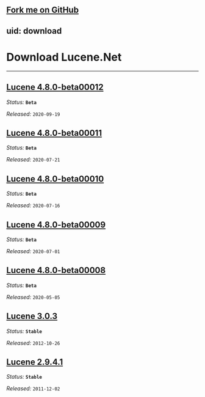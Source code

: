 <span id="forkongithub"><a href="https://github.com/apache/lucenenet">Fork me on GitHub</a></span>
---
uid: download
---

Download Lucene.Net
===============

---------------

## [Lucene 4.8.0-beta00012](xref:download/4.8.0-beta00012)

_Status:_ __`Beta`__

_Released:_ `2020-09-19`

## [Lucene 4.8.0-beta00011](xref:download/4.8.0-beta00011)

_Status:_ __`Beta`__

_Released:_ `2020-07-21`

## [Lucene 4.8.0-beta00010](xref:download/4.8.0-beta00010)

_Status:_ __`Beta`__

_Released:_ `2020-07-16`

## [Lucene 4.8.0-beta00009](xref:download/4.8.0-beta00009)

_Status:_ __`Beta`__

_Released:_ `2020-07-01`

## [Lucene 4.8.0-beta00008](xref:download/4.8.0-beta00008)

_Status:_ __`Beta`__

_Released:_ `2020-05-05`

## [Lucene 3.0.3](xref:download/3)

_Status:_ __`Stable`__

_Released:_ `2012-10-26`

## [Lucene 2.9.4.1](xref:download/2)

_Status:_ __`Stable`__

_Released:_ `2011-12-02`
